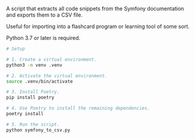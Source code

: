 A script that extracts all code snippets from the Symfony documentation and exports them to a CSV file.

Useful for importing into a flashcard program or learning tool of some sort.

Python 3.7 or later is required.

```bash
# Setup

# 1. Create a virtual environment.
python3 -m venv .venv

# 2. Activate the virtual environment.
source .venv/bin/activate

# 3. Install Poetry.
pip install poetry

# 4. Use Poetry to install the remaining dependencies.
poetry install

# 5. Run the script.
python symfony_to_csv.py
```
